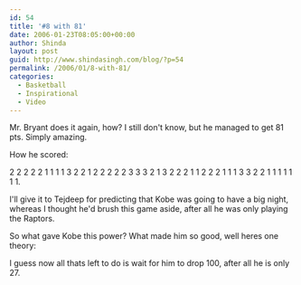 ```yaml
---
id: 54
title: '#8 with 81'
date: 2006-01-23T08:05:00+00:00
author: Shinda
layout: post
guid: http://www.shindasingh.com/blog/?p=54
permalink: /2006/01/8-with-81/
categories:
  - Basketball
  - Inspirational
  - Video
---
```

Mr. Bryant does it again, how? I still don't know, but he managed to get 81 pts. Simply amazing.

How he scored:

<div>
  2 2 2 2 2 1 1 1 1 3 2 2 1 2 2 2 2 2 3 3 3 2 1 3 2 2 2 1 1 2 2 2 1 1 1 3 3 2 2 1 1 1 1 1 1 1.
</div>

I'll give it to Tejdeep for predicting that Kobe was going to have a big night, whereas I thought he'd brush this game aside, after all he was only playing the Raptors.

So what gave Kobe this power? What made him so good, well heres one theory:

<div>
</div>



I guess now all thats left to do is wait for him to drop 100, after all he is only 27.

<div>
</div>

<div style="text-align: center;">
</div>